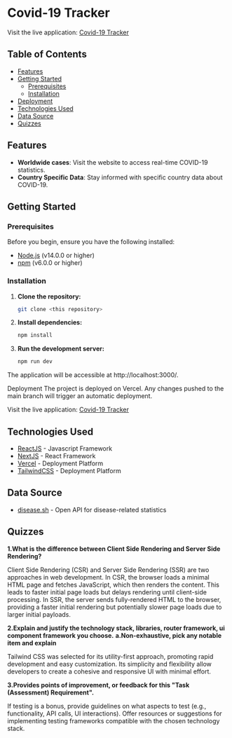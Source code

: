 # Covid-19 Tracker

Visit the live application: [Covid-19 Tracker](https://covid19-tracker-opal.vercel.app/)

## Table of Contents

- [Features](#features)
- [Getting Started](#getting-started)
  - [Prerequisites](#prerequisites)
  - [Installation](#installation)
- [Deployment](#deployment)
- [Technologies Used](#technologies-used)
- [Data Source](#data-source)
- [Quizzes](#quizzes)

## Features

- **Worldwide cases**: Visit the website to access real-time COVID-19 statistics.
- **Country Specific Data**: Stay informed with specific country data about COVID-19.

## Getting Started

### Prerequisites

Before you begin, ensure you have the following installed:

- [Node.js](https://nodejs.org/) (v14.0.0 or higher)
- [npm](https://www.npmjs.com/) (v6.0.0 or higher)

### Installation

1. **Clone the repository:**

   ```bash
   git clone <this repository>

2. **Install dependencies:**

   ```bash
   npm install

3. **Run the development server:**

    ```bash
    npm run dev

The application will be accessible at http://localhost:3000/.

Deployment
The project is deployed on Vercel. Any changes pushed to the main branch will trigger an automatic deployment.

Visit the live application: [Covid-19 Tracker](https://covid19-tracker-opal.vercel.app/)

## Technologies Used
- [ReactJS](https://react.dev/) - Javascript Framework
- [NextJS](https://nextjs.org/) - React Framework
- [Vercel](https://vercel.com/dashboard) - Deployment Platform
- [TailwindCSS](https://tailwindcss.com/docs/installation) - Deployment Platform

## Data Source
- [disease.sh](https://disease.sh/docs/) - Open API for disease-related statistics

## Quizzes
**1.What is the difference between Client Side Rendering and Server Side Rendering?**

Client Side Rendering (CSR) and Server Side Rendering (SSR) are two approaches in web development. In CSR, the browser loads a minimal HTML page and fetches JavaScript, which then renders the content. This leads to faster initial page loads but delays rendering until client-side processing. In SSR, the server sends fully-rendered HTML to the browser, providing a faster initial rendering but potentially slower page loads due to larger initial payloads.


**2.Explain and justify the technology stack, libraries, router framework, ui component framework you choose.**
**a.Non-exhaustive, pick any notable item and explain**

Tailwind CSS was selected for its utility-first approach, promoting rapid development and easy customization. Its simplicity and flexibility allow developers to create a cohesive and responsive UI with minimal effort.


**3.Provides points of improvement, or feedback for this "Task (Assessment) Requirement".**

If testing is a bonus, provide guidelines on what aspects to test (e.g., functionality, API calls, UI interactions). Offer resources or suggestions for implementing testing frameworks compatible with the chosen technology stack.

